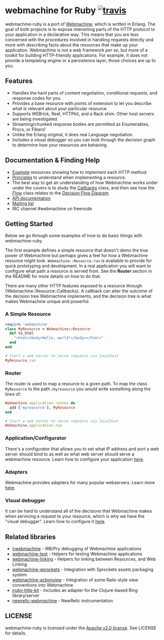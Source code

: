 # webmachine for Ruby [![travis](https://travis-ci.org/seancribbs/webmachine-ruby.png?branch=master)](http://travis-ci.org/seancribbs/webmachine-ruby)

webmachine-ruby is a port of
[Webmachine](https://github.com/basho/webmachine), which is written in
Erlang.  The goal of both projects is to expose interesting parts of
the HTTP protocol to your application in a declarative way.  This
means that you are less concerned with the procedures involved in handling
requests directly and more with describing facts about the resources
that make up your application.
Webmachine is not a web framework _per se_, but more of a
toolkit for building HTTP-friendly applications. For example, it does
not provide a templating engine or a persistence layer; those choices
are up to you.

## Features

* Handles the hard parts of content negotiation, conditional
  requests, and response codes for you.
* Provides a base resource with points of extension to let you
  describe what is relevant about your particular resource.
* Supports WEBrick, Reel, HTTPkit, and a Rack shim. Other host
  servers are being investigated.
* Streaming/chunked response bodies are permitted as Enumerables,
  Procs, or Fibers!
* Unlike the Erlang original, it does real Language negotiation.
* Includes a visual debugger so you can look through the decision
  graph to determine how your resources are behaving.

## Documentation & Finding Help

* [Example](/documentation/examples.md) resources showing how to implement each HTTP method.
* [Principles](/documentation/principles.md) to understand when implementing a resource.
* The best way to get an understanding of how Webmachine works under under the covers is to study the [Callbacks][callbacks] class, and then see how the [Flow][flow] class relates to the [Decision Flow Diagram][diagram].
* [API documentation](http://rubydoc.info/gems/webmachine/frames/file/README.md)
* [Mailing list](mailto:webmachine.rb@librelist.com)
* IRC channel #webmachine on freenode

## Getting Started

Below we go through some examples of how to do basic things
with webmachine-ruby.

The first example defines a simple resource that doesn't demo the
true power of Webmachine but perhaps gives a feel for how a
Webmachine resource might look. `Webmachine::Resource.run` is available
to provide for quick prototyping and development. In a real application
you will want to configure what path a resource is served from.
See the __Router__ section in the README for more details on how to
do that.

There are many other HTTP features exposed to a resource through
{Webmachine::Resource::Callbacks}. A callback can alter the outcome
of the decision tree Webmachine implements, and the decision tree
is what makes Webmachine unique and powerful.

### A Simple Resource

```ruby
require 'webmachine'
class MyResource < Webmachine::Resource
  def to_html
    "<html><body>Hello, world!</body></html>"
  end
end

# Start a web server to serve requests via localhost
MyResource.run
```

### Router

The router is used to map a resource to a given path. To map the class `MyResource` to
the path `/myresource` you would write something along the lines of:

```ruby
Webmachine.application.routes do
  add ['myresource'], MyResource
end

# Start a web server to serve requests via localhost
Webmachine.application.run
```

### Application/Configurator

There's a configurator that allows you to set what IP address and port
a web server should bind to as well as what web server should serve a
webmachine resource. Learn how to configure your application [here](/documentation/configurator.md).


### Adapters

Webmachine provides adapters for many popular webservers. Learn more [here](/documentation/adapters.md).

### Visual debugger

It can be hard to understand all of the decisions that Webmachine
makes when servicing a request to your resource, which is why we have
the "visual debugger". Learn how to configure it [here](/documentation/visual-debugger.md).

## Related libraries

* [irwebmachine](https://github.com/robgleeson/irwebmachine) - IRB/Pry debugging of Webmachine applications
* [webmachine-test](https://github.com/bernd/webmachine-test) - Helpers for testing Webmachine applications
* [webmachine-linking](https://github.com/petejohanson/webmachine-linking) - Helpers for linking between Resources, and Web Linking
* [webmachine-sprockets](https://github.com/lgierth/webmachine-sprockets) - Integration with Sprockets assets packaging system
* [webmachine-actionview](https://github.com/rgarner/webmachine-actionview) - Integration of some Rails-style view conventions into Webmachine
* [jruby-http-kit](https://github.com/nLight/jruby-http-kit) - Includes an adapter for the Clojure-based Ring library/server
* [newrelic-webmachine](https://github.com/mdub/newrelic-webmachine) - NewRelic instrumentation

## LICENSE

webmachine-ruby is licensed under the
[Apache v2.0 license](http://www.apache.org/licenses/LICENSE-2.0). See
LICENSE for details.

[callbacks]: https://github.com/seancribbs/webmachine-ruby/blob/master/lib/webmachine/resource/callbacks.rb
[diagram]: http://benoitc.github.io/dj-webmachine/images/http-headers-status-v3.png
[flow]: https://github.com/seancribbs/webmachine-ruby/blob/master/lib/webmachine/decision/flow.rb
